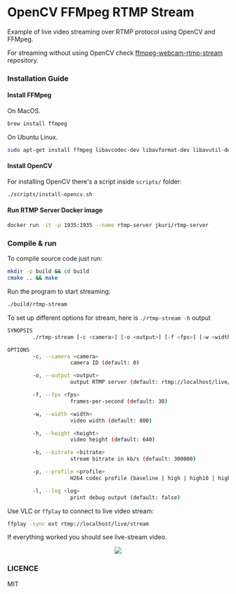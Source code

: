 # OpenCV FFMpeg RTMP Stream

Example of live video streaming over RTMP protocol using OpenCV and FFMpeg.

For streaming without using OpenCV check [ffmpeg-webcam-rtmp-stream](https://github.com/jkuri/ffmpeg-webcam-rtmp-stream) repository.

### Installation Guide

#### Install FFMpeg

On MacOS.

```sh
brew install ffmpeg
```

On Ubuntu Linux.

```sh
sudo apt-get install ffmpeg libavcodec-dev libavformat-dev libavutil-dev libswscale-dev libavresample-dev libavdevice-dev -y
```

#### Install OpenCV

For installing OpenCV there's a script inside `scripts/` folder:

```sh
./scripts/install-opencv.sh
```

#### Run RTMP Server Docker image

```sh
docker run -it -p 1935:1935 --name rtmp-server jkuri/rtmp-server
```

### Compile & run

To compile source code just run:

```sh
mkdir -p build && cd build
cmake .. && make
```

Run the program to start streaming:

```sh
./build/rtmp-stream
```

To set up different options for stream, here is `./rtmp-stream -h` output

```sh
SYNOPSIS
        ./rtmp-stream [-c <camera>] [-o <output>] [-f <fps>] [-w <width>] [-h <height>] [-b <bitrate>] [-p <profile>] [-l <log>]

OPTIONS
        -c, --camera <camera>
                    camera ID (default: 0)

        -o, --output <output>
                    output RTMP server (default: rtmp://localhost/live/stream)

        -f, --fps <fps>
                    frames-per-second (default: 30)

        -w, --width <width>
                    video width (default: 800)

        -h, --height <height>
                    video height (default: 640)

        -b, --bitrate <bitrate>
                    stream bitrate in kb/s (default: 300000)

        -p, --profile <profile>
                    H264 codec profile (baseline | high | high10 | high422 | high444 | main) (default: high444)

        -l, --log <log>
                    print debug output (default: false)
```

Use VLC or `ffplay` to connect to live video stream:

```sh
ffplay -sync ext rtmp://localhost/live/stream
```

If everything worked you should see live-stream video.

<p align="center">
  <img src="https://user-images.githubusercontent.com/1796022/38590611-907bb7ba-3d32-11e8-994c-d3efe5b3651d.png">
</p>

### LICENCE

MIT
